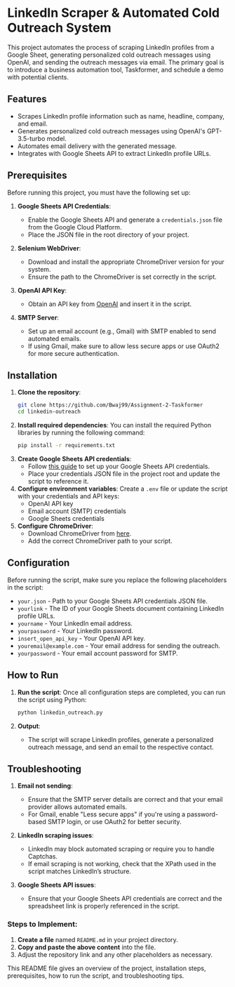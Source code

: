 # LinkedIn Scraper & Automated Cold Outreach System

This project automates the process of scraping LinkedIn profiles from a Google Sheet, generating personalized cold outreach messages using OpenAI, and sending the outreach messages via email. The primary goal is to introduce a business automation tool, Taskformer, and schedule a demo with potential clients.

## Features

- Scrapes LinkedIn profile information such as name, headline, company, and email.
- Generates personalized cold outreach messages using OpenAI's GPT-3.5-turbo model.
- Automates email delivery with the generated message.
- Integrates with Google Sheets API to extract LinkedIn profile URLs.

## Prerequisites

Before running this project, you must have the following set up:

1. **Google Sheets API Credentials**:
   - Enable the Google Sheets API and generate a `credentials.json` file from the Google Cloud Platform.
   - Place the JSON file in the root directory of your project.

2. **Selenium WebDriver**:
   - Download and install the appropriate ChromeDriver version for your system.
   - Ensure the path to the ChromeDriver is set correctly in the script.

3. **OpenAI API Key**:
   - Obtain an API key from [OpenAI](https://platform.openai.com/account/api-keys) and insert it in the script.

4. **SMTP Server**:
   - Set up an email account (e.g., Gmail) with SMTP enabled to send automated emails.
   - If using Gmail, make sure to allow less secure apps or use OAuth2 for more secure authentication.

## Installation

1. **Clone the repository**:
   ```bash
   git clone https://github.com/Bwaj99/Assignment-2-Taskformer
   cd linkedin-outreach
2. **Install required dependencies**:
   You can install the required Python libraries by running the following command:
   ```bash
   pip install -r requirements.txt
3. **Create Google Sheets API credentials**:
   - Follow [this guide](https://developers.google.com/sheets/api/quickstart/python) to set up your Google Sheets API credentials.
   - Place your credentials JSON file in the project root and update the script to reference it.
4. **Configure environment variables**:
   Create a `.env` file or update the script with your credentials and API keys:
   - OpenAI API key
   - Email account (SMTP) credentials
   - Google Sheets credentials
5. **Configure ChromeDriver**:
   - Download ChromeDriver from [here](https://sites.google.com/chromium.org/driver/).
   - Add the correct ChromeDriver path to your script.

## Configuration

Before running the script, make sure you replace the following placeholders in the script:

- `your.json` - Path to your Google Sheets API credentials JSON file.
- `yourlink` - The ID of your Google Sheets document containing LinkedIn profile URLs.
- `yourname` - Your LinkedIn email address.
- `yourpassword` - Your LinkedIn password.
- `insert_open_api_key` - Your OpenAI API key.
- `youremail@example.com` - Your email address for sending the outreach.
- `yourpassword` - Your email account password for SMTP.

## How to Run

1. **Run the script**:
   Once all configuration steps are completed, you can run the script using Python:
   ```bash
   python linkedin_outreach.py
   ```

2. **Output**:
   - The script will scrape LinkedIn profiles, generate a personalized outreach message, and send an email to the respective contact.

## Troubleshooting

1. **Email not sending**: 
   - Ensure that the SMTP server details are correct and that your email provider allows automated emails.
   - For Gmail, enable "Less secure apps" if you're using a password-based SMTP login, or use OAuth2 for better security.

2. **LinkedIn scraping issues**:
   - LinkedIn may block automated scraping or require you to handle Captchas.
   - If email scraping is not working, check that the XPath used in the script matches LinkedIn’s structure.

3. **Google Sheets API issues**:
   - Ensure that your Google Sheets API credentials are correct and the spreadsheet link is properly referenced in the script.



### Steps to Implement:

1. **Create a file** named `README.md` in your project directory.
2. **Copy and paste the above content** into the file.
3. Adjust the repository link and any other placeholders as necessary.

This README file gives an overview of the project, installation steps, prerequisites, how to run the script, and troubleshooting tips.






